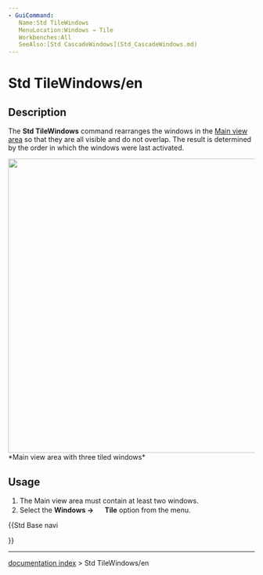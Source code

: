 ```yaml
---
- GuiCommand:
   Name:Std TileWindows
   MenuLocation:Windows → Tile
   Workbenches:All
   SeeAlso:[Std CascadeWindows](Std_CascadeWindows.md)
---
```


# Std TileWindows/en

## Description

The **Std TileWindows** command rearranges the windows in the [Main view area](Main_view_area.md) so that they are all visible and do not overlap. The result is determined by the order in which the windows were last activated.

<img alt="" src=images/Std_TileWindows_example.png  style="width:600px;"> 
*Main view area with three tiled windows*

## Usage

1.  The Main view area must contain at least two windows.
2.  Select the **Windows → <img src="images/Std_TileWindows.svg" width=16px> Tile** option from the menu.





{{Std Base navi

}}

---
[documentation index](../README.md) > Std TileWindows/en
